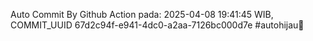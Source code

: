 Auto Commit By Github Action pada: 2025-04-08 19:41:45 WIB, COMMIT_UUID 67d2c94f-e941-4dc0-a2aa-7126bc000d7e #autohijau🗿
